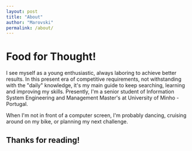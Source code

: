 ```yaml
---
layout: post
title: "About"
author: "Marovski"
permalink: /about/
---
```


# Food for Thought!

I see myself as a young enthusiastic, always laboring to achieve better results. In this present era of competitive requirements, not withstanding with the "daily" knowledge, it's my main guide to keep searching, learning and improving my skills. Presently, I'm a senior student of Information System Engineering and Management Master's at University of Minho - Portugal.

When I'm not in front of a computer screen, I'm probably dancing, cruising around on my bike, or planning my next challenge.

## Thanks for reading!
